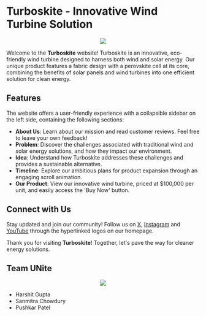 # Turboskite - Innovative Wind Turbine Solution

<div align="center">
  <img src="![product_logo](https://github.com/user-attachments/assets/e8d395cb-9d93-41c9-b417-32cac6b2df09)">
</div>

Welcome to the **Turboskite** website! Turboskite is an innovative, eco-friendly wind turbine designed to harness both wind and solar energy. Our unique product features a fabric design with a perovskite cell at its core, combining the benefits of solar panels and wind turbines into one efficient solution for clean energy.

## Features

The website offers a user-friendly experience with a collapsible sidebar on the left side, containing the following sections:

- **About Us**: Learn about our mission and read customer reviews. Feel free to leave your own feedback!
- **Problem**: Discover the challenges associated with traditional wind and solar energy solutions, and how they impact our environment.
- **Idea**: Understand how Turboskite addresses these challenges and provides a sustainable alternative.
- **Timeline**: Explore our ambitious plans for product expansion through an engaging scroll animation.
- **Our Product**: View our innovative wind turbine, priced at $100,000 per unit, and easily access the 'Buy Now' button.

## Connect with Us

Stay updated and join our community! 
Follow us on 
[X](https://x.com/UNite7SDG?t=YWxyQyEw5CIssrHb40crqA&s=08),
[Instagram](https://www.instagram.com/unite7sdg/?utm_source=qr) and
[YouTube](https://www.youtube.com/@UNite-jj4zl/about) 
through the hyperlinked logos on our homepage.

Thank you for visiting **Turboskite**! Together, let's pave the way for cleaner energy solutions.

## Team UNite

<div align="center">
  <img src="![main_logo](https://github.com/user-attachments/assets/c81e8eed-2ed2-4851-9601-d36720d70cd1)
">
</div>

- Harshit Gupta
- Sanmitra Chowdury
- Pushkar Patel
